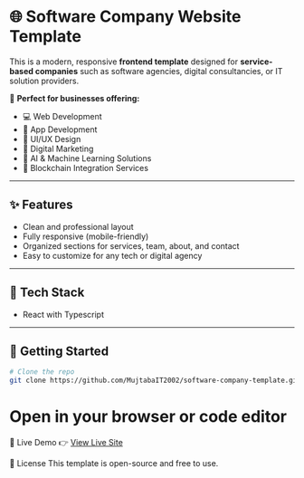 # 🌐 Software Company Website Template

This is a modern, responsive **frontend template** designed for **service-based companies** such as software agencies, digital consultancies, or IT solution providers.

🎯 **Perfect for businesses offering:**
- 💻 Web Development  
- 📱 App Development  
- 🎨 UI/UX Design  
- 📣 Digital Marketing  
- 🤖 AI & Machine Learning Solutions  
- 🔗 Blockchain Integration Services  

---

## ✨ Features

- Clean and professional layout
- Fully responsive (mobile-friendly)
- Organized sections for services, team, about, and contact
- Easy to customize for any tech or digital agency

---

## 🔧 Tech Stack

- React with Typescript 


---

## 🚀 Getting Started

```bash
# Clone the repo
git clone https://github.com/MujtabaIT2002/software-company-template.git
```
# Open in your browser or code editor
📸 Live Demo
👉 [View Live Site](https://software-company-template.vercel.app/)

📄 License
This template is open-source and free to use.
